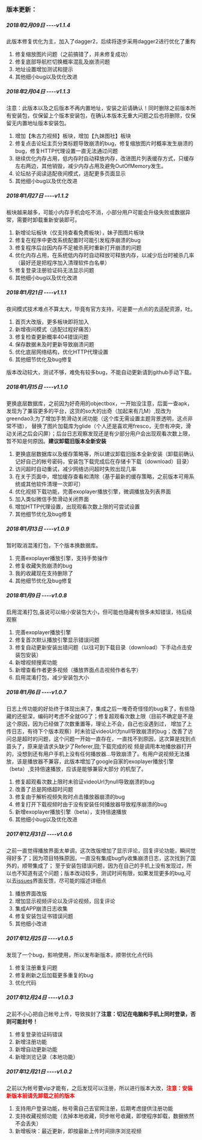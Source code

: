### 版本更新：

##### 2018年2月09日    ----v1.1.4

此版本修复优化为主，加入了dagger2，后续将逐步采用dagger2进行优化了重构

1.	修复缩放图片问题（之前搞错了，并未修复成功）
2.	修复底部导航栏切换概率混乱及崩溃问题
3.	地址设置增加测试和提示
4.	其他细小bug以及优化改进

##### 2018年2月04日    ----v1.1.3
注意：此版本以及之后版本不再内置地址，安装之前请确认！同时删除之前版本所有安装包，仅保留上个版本安装包，在确认本版本无重大问题之后也将删除，仅保留无内置地址版本安装包。
1.	增加【朱古力视频】板块，增加【九妹图社】板块
2.	修复点击论坛主页分类标题导致崩溃的bug，修复缩放图片时概率发生崩溃的bug，修复HTTP代理设置一直无法通过问题
3.	继续优化内存占用，低内存时自动释放内存，改进图片列表缓存方式，只缓存左右两边，其他销毁，减少内存占用及避免OutOfMemory发生。
4.	论坛帖子阅读适配夜间模式，适配更多页面显示
5.	其他细小bug以及优化改进

##### 2018年1月27日    ----v1.1.2
板块越来越多，可能小内存手机会吃不消，小部分用户可能会升级失败或数据异常，需要时卸载重新安装即可。
1.	新增论坛板块（仅支持查看免费板块），妹子图图片板块
2.	修复在程序中更改系统配置时可能引发程序崩溃的bug
3.	修复程序后台因内存不足被杀死时重新打开崩溃的问题
4.	优化内存占用，在系统低内存时自动释放可释放内存，以减少后台时被杀几率（最好还是把程序加入清理软件白名单）
5.	修复登录注册验证码无法显示问题
6.	其他细小bug以及优化改进

##### 2018年1月21日    ----v1.1.1
夜间模式技术难点不算太大，毕竟有官方支持，可是要一点点的去适配资源，吐。

1. 首页大改版，更多板块即将加入
2. 新增夜间模式（适配过程好痛苦）
3. 修复检查更新概率404错误问题
4. 保存数据未及时更新导致崩溃问题
5. 优化底层网络结构，优化HTTP代理设置
6. 其他细节优化及bug修复

版本改动较大，测试不够，难免有较多bug，不能自动更新请到github手动下载。


##### 2018年1月15日    ----v1.1.0
更换底层数据库，之前因为好奇用的objectbox，一开始没注意，后面一查apk，发现为了兼容更多的平台，这货的so大的出奇（加起来有几M）,现改为greendao3;为了增加手势滑动关闭功能（这个库无需设置主题背景透明，这点非常不错），
替换了图片加载库为glide（个人还是喜欢用fresco，无奈有冲突，滑动关闭之后会闪屏）；后台日志观察发现还是有少部分用户会出现观看次数上限，暂不知是何原因。**建议卸载旧版本全新安装**

1. 更换底层数据库以及缓存策略等，所以建议卸载旧版本全新安装（卸载前确认记好自己的帐号密码，安装包下载完成后在存储卡下载（download）目录）
2. 访问超时自动重试，减少网络访问超时失败出现几率
3. 在关于页面中，增加缓存查看和清除（基于最新的缓存策略，之前版本可用系统或其他软件清理一次即可）
4. 优化视频下载功能，完善exoplayer播放引擎，微调播放及列表界面
5. 加入类似微信手势滑动关闭界面
6. 增加HTTP代理设置，出现观看次数上限的可尝试设置
7. 其他细节优化及bug修复

##### 2018年1月13日    ----v1.0.9
暂时取消混淆打包，下个版本换数据库。

1. 完善exoplayer播放引擎，支持手势操作
2. 修复收藏失败崩溃的bug
3. 我的收藏现在支持删除了
4. 其他细节优化及bug修复

##### 2018年1月9日    ----v1.0.8
启用混淆打包,虽说可以缩小安装包大小，但可能也隐藏有很多未知错误，待后续观察

1. 完善exoplayer播放引擎
2. 修复首次默认播放引擎显示错误问题
3. 修复自动更新安装出错问题（以往可到下载目录（download）下手动点击安装包安装）
4. 新增视频搜索功能
5. 新增查看作者更多视频（播放界面点击视频作者名字）
6. 启用混淆打包，减少安装包大小


##### 2018年1月6日    ----v1.0.7
日志上传功能的好处终于体现出来了，集成之后一堆奇奇怪怪的bug来了，有些隐藏的还挺深，编码时考虑不全就GG了；修复超观看次数上限（目前不确定是不是这个原因，因为已经做了次数重置等，理论上不会，自己也没遇到过，
增加了上传日志，有待下个版本观察）时未验证videoUrl为null导致崩溃的bug；改善了访问总是超时的问题，这个问题一开始一直存在，一直找不到原因，这次算是找到点苗头了，原来是请求头缺少了Referer,囧;下载完成的视
频是调用本地播放器打开的，没想到还有用户手机上没有任何播放器...导致崩溃了。有用户说视频无法播放，该是播放器不兼容，此版本增加了google自家的exoplayer播放引擎（beta）,支持倍速播放，应该是能够兼容大部分
的机型了。

1. 修复超观看次数上限时未验证videoUrl为null导致崩溃的bug
2. 改善了总是网络超时问题
3. 修复由于解析视频失败时点击播放器崩溃的bug
4. 修复打开下载视频时由于没有安装任何播放器导致程序崩溃的bug
5. 新增exoplayer播放引擎（beta），支持倍速播放
6. 其他细小bug以及优化改进

##### 2017年12月31日    ----v1.0.6
之前一直觉得播放界面太单调，这次改版增加了显示评论，回复评论功能，瞬间觉得好多了；因为项目特殊原因，一直没有集成bugfly收集崩溃日志，这次找到了国外的，顺带集成了；
至于安装包错误问题，因为在自己的手机上没有发现过，所以也不知道有这个问题；版本改动较多，测试时间有限，如果发现更多的bug,可以去[issues](https://github.com/techGay/91porn/issues)界面反馈，尽可能的描述详细点

1. 播放界面改版
2. 增加显示视频评论以及评论视频，回复评论
3. 集成APP崩溃日志收集
4. 修复安装包证书错误问题
5. 其他细小改进

##### 2017年12月25日    ----v1.0.5
发现了一个bug，影响使用，所以发布新版本，顺带优化点代码
1. 修复注册重复问题
2. 修复刷新之后加载更多重复的bug
3. 优化代码

##### 2017年12月24日    ----v1.0.3
之前不小心把自己帐号上传，导致挨封了**注意：切记在电脑和手机上同时登录，否则可能封号！**
1. 修复登录验证码错误
2. 新增注册功能
3. 新增自动更新功能
4. 新增浏览记录（本地功能）

##### 2017年12月21日    ----v1.0.2
之前以为帐号要vip才能有，之后发现可以注册，所以进行版本大改，<font color=red>**注意：安装新版本前请先卸载之前的版本**</font>
1. 支持用户登录功能，帐号需自己去官网注册，后期考虑提供注册功能
2. 支持收藏视频功能（去掉本地收藏，同步帐号收藏，即使程序卸载，数据依然不会丢失）
3. 新增板块：最近更新，即按最新上传时间排序浏览视频